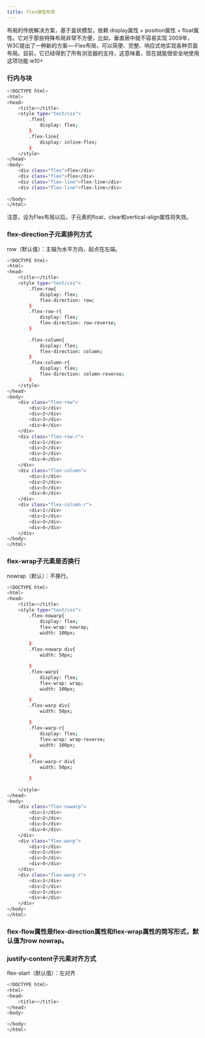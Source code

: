 ```yaml
---
title: flex弹性布局
---
```

布局的传统解决方案，基于盒状模型，依赖 display属性 + position属性 + float属性。它对于那些特殊布局非常不方便，比如，垂直居中就不容易实现
2009年，W3C提出了一种新的方案—-Flex布局，可以简便、完整、响应式地实现各种页面布局。目前，它已经得到了所有浏览器的支持，这意味着，现在就能很安全地使用这项功能 ie10+

### 行内与块
``` bash
<!DOCTYPE html>
<html>
<head>
	<title></title>
	<style type="text/css">
		.flex{
			display: flex;
		}
		.flex-line{
			display: inline-flex;
		}
	</style>
</head>
<body>
	<div class="flex">flex</div>
	<div class="flex">flex</div>
	<div class="flex-line">flex-line</div>
	<div class="flex-line">flex-line</div>
	
</body>
</html>
```
注意，设为Flex布局以后，子元素的float、clear和vertical-align属性将失效。

### flex-direction子元素排列方式
row（默认值）：主轴为水平方向，起点在左端。
``` bash
<!DOCTYPE html>
<html>
<head>
	<title></title>
	<style type="text/css">
		.flex-row{
			display: flex;
			flex-direction: row;
		}
		.flex-row-r{
			display: flex;
			flex-direction: row-reverse;
		}
		
		.flex-column{
			display: flex;
			flex-direction: column;
		}
		.flex-column-r{
			display: flex;
			flex-direction: column-reverse;
		}
	</style>
</head>
<body>
	<div class="flex-row">
		<div>1</div>
		<div>2</div>
		<div>3</div>
		<div>4</div>
	</div>
	<div class="flex-row-r">
		<div>1</div>
		<div>2</div>
		<div>3</div>
		<div>4</div>
	</div>
	<div class="flex-column">
		<div>1</div>
		<div>2</div>
		<div>3</div>
		<div>4</div>
	</div>
	<div class="flex-column-r">
		<div>1</div>
		<div>2</div>
		<div>3</div>
		<div>4</div>
	</div>
</body>
</html>
```

### flex-wrap子元素是否换行
nowrap（默认）：不换行。
``` bash
<!DOCTYPE html>
<html>
<head>
	<title></title>
	<style type="text/css">
		.flex-nowarp{
			display: flex;
			flex-wrap: nowrap;
			width: 100px;

		}
		.flex-nowarp div{
			width: 50px;

		}
		.flex-warp{
			display: flex;
			flex-wrap: wrap;
			width: 100px;

		}
		.flex-warp div{
			width: 50px;

		}
		.flex-warp-r{
			display: flex;
			flex-wrap: wrap-reverse;
			width: 100px;

		}
		.flex-warp-r div{
			width: 50px;

		}
		
	</style>
</head>
<body>
	<div class="flex-nowarp">
		<div>1</div>
		<div>2</div>
		<div>3</div>
		<div>4</div>
	</div>
	<div class="flex-warp">
		<div>1</div>
		<div>2</div>
		<div>3</div>
		<div>4</div>
	</div>
	<div class="flex-warp-r">
		<div>1</div>
		<div>2</div>
		<div>3</div>
		<div>4</div>
	</div>
</body>
</html>
```
### flex-flow属性是flex-direction属性和flex-wrap属性的简写形式，默认值为row nowrap。

### justify-content子元素对齐方式
flex-start（默认值）：左对齐
``` bash
<!DOCTYPE html>
<html>
<head>
	<title></title>
</head>
<body>

</body>
</html>
```



